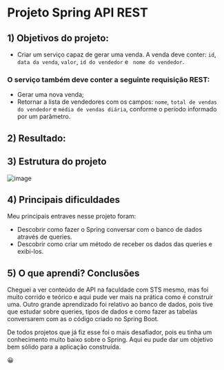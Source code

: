 # Projeto Spring API REST

## 1) Objetivos do projeto:

* Criar um serviço capaz de gerar uma venda. A venda deve conter: `id`, `data da venda`, `valor`, `id do vendedor` e ` nome do vendedor`.

### O serviço também deve conter a seguinte requisição REST:
- Gerar uma nova venda;
- Retornar a lista de vendedores com os campos: `nome`, `total de vendas do vendedor` e `média de vendas diária`, conforme o período informado por um parâmetro.

## 2) Resultado:

## 3) Estrutura do projeto

![image](https://user-images.githubusercontent.com/78989152/187933214-626bc12b-7a77-4b32-a4d7-1e319138b3c6.png)


## 4) Principais dificuldades

Meu principais entraves nesse projeto foram:

- Descobrir como fazer o Spring conversar com o banco de dados através de queries. 
- Descobrir como criar um método de receber os dados das queries e exibi-los.

## 5) O que aprendi? Conclusões

Cheguei a ver conteúdo de API na faculdade com STS mesmo, mas foi muito corrido e teórico e aqui pude ver mais na prática como é construir uma. Outro grande aprendizado foi relativo ao banco de dados, pois tive que estudar sobre queries, tipos de dados e como fazer as tabelas conversarem com as o código criado no Spring Boot.

De todos projetos que já fiz esse foi o mais desafiador, pois eu tinha um conhecimento muito baixo sobre o Spring. Aqui eu pude dar um objetivo bem sólido para a aplicação construída.

😀

